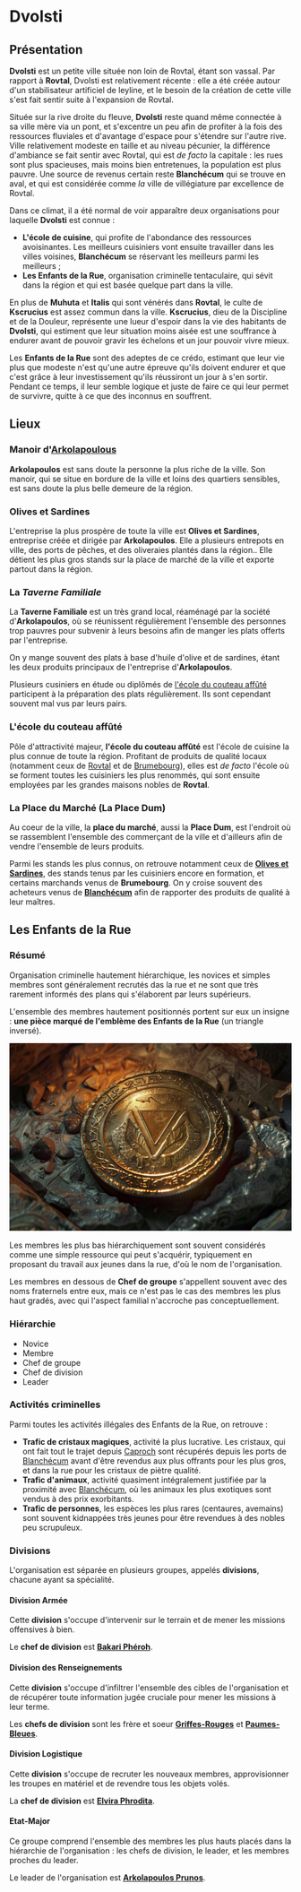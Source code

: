 # Dvolsti

## Présentation
**Dvolsti** est un petite ville située non loin de Rovtal, étant son vassal. Par rapport à **Rovtal**, Dvolsti est relativement récente : elle a été créée autour d'un stabilisateur artificiel de leyline, et le besoin de la création de cette ville s'est fait sentir suite à l'expansion de Rovtal.

Située sur la rive droite du fleuve, **Dvolsti** reste quand même connectée à sa ville mère via un pont, et s'excentre un peu afin de profiter à la fois des ressources fluviales et d'avantage d'espace pour s'étendre sur l'autre rive. Ville relativement modeste en taille et au niveau pécunier, la différence d'ambiance se fait sentir avec Rovtal, qui est *de facto* la capitale : les rues sont plus spacieuses, mais moins bien entretenues, la population est plus pauvre. Une source de revenus certain reste **Blanchécum** qui se trouve en aval, et qui est considérée comme *la* ville de villégiature par excellence de Rovtal. 

Dans ce climat, il a été normal de voir apparaître deux organisations pour laquelle **Dvolsti** est connue : 
* **L'école de cuisine**, qui profite de l'abondance des ressources avoisinantes. Les meilleurs cuisiniers vont ensuite travailler dans les villes voisines, **Blanchécum** se réservant les meilleurs parmi les meilleurs ; 
* **Les Enfants de la Rue**, organisation criminelle tentaculaire, qui sévit dans la région et qui est basée quelque part dans la ville.

En plus de **Muhuta** et **Italis** qui sont vénérés dans **Rovtal**, le culte de **Kscrucius** est assez commun dans la ville. **Kscrucius**, dieu de la Discipline et de la Douleur, représente une lueur d'espoir dans la vie des habitants de **Dvolsti**, qui estiment que leur situation moins aisée est une souffrance à endurer avant de pouvoir gravir les échelons et un jour pouvoir vivre mieux.

Les **Enfants de la Rue** sont des adeptes de ce crédo, estimant que leur vie plus que modeste n'est qu'une autre épreuve qu'ils doivent endurer et que c'est grâce à leur investissement qu'ils réussiront un jour à s'en sortir. Pendant ce temps, il leur semble logique et juste de faire ce qui leur permet de survivre, quitte à ce que des inconnus en souffrent.

## Lieux 

### Manoir d'[Arkolapoulous](../PERSONNAGES/ENFANTS_DE_LA_RUE/Arkolapoulos_Prunos.md)
**Arkolapoulos** est sans doute la personne la plus riche de la ville. Son manoir, qui se situe en bordure de la ville et loins des quartiers sensibles, est sans doute la plus belle demeure de la région. 

### Olives et Sardines
L'entreprise la plus prospère de toute la ville est **Olives et Sardines**, entreprise créée et dirigée par **Arkolapoulos**. Elle a plusieurs entrepots en ville, des ports de pêches, et des oliveraies plantés dans la région.. Elle détient les plus gros stands sur la place de marché de la ville et exporte partout dans la région.

### La *Taverne Familiale*
La **Taverne Familiale** est un très grand local, réaménagé par la société d'**Arkolapoulos**, où se réunissent régulièrement l'ensemble des personnes trop pauvres pour subvenir à leurs besoins afin de manger les plats offerts par l'entreprise.

On y mange souvent des plats à base d'huile d'olive et de sardines, étant les deux produits principaux de l'entreprise d'**Arkolapoulos**.

Plusieurs cusiniers en étude ou diplômés de [l'école du couteau affûté](#lécole-du-couteau-affûté) participent à la préparation des plats régulièrement. Ils sont cependant souvent mal vus par leurs pairs.

### L'école du couteau affûté
Pôle d'attractivité majeur, **l'école du couteau affûté** est l'école de cuisine la plus connue de toute la région. Profitant de produits de qualité locaux (notamment ceux de [Rovtal](./Rovtal.md) et de [Brumebourg](./Brumebourg.md)), elles est *de facto* l'école où se forment toutes les cuisiniers les plus renommés, qui sont ensuite employées par les grandes maisons nobles de **Rovtal**.

### La Place du Marché (La Place Dum)
Au coeur de la ville, la **place du marché**, aussi la **Place Dum**, est l'endroit où se rassemblent l'ensemble des commerçant de la ville et d'ailleurs afin de vendre l'ensemble de leurs produits. 

Parmi les stands les plus connus, on retrouve notamment ceux de [**Olives et Sardines**](#olives-et-sardines), des stands tenus par les cuisiniers encore en formation, et certains marchands venus de **Brumebourg**. On y croise souvent des acheteurs venus de [**Blanchécum**](./Blanchécum.md) afin de rapporter des produits de qualité à leur maîtres.

## Les Enfants de la Rue 

### Résumé

Organisation criminelle hautement hiérarchique, les novices et simples membres sont généralement recrutés das la rue et ne sont que très rarement informés des plans qui s'élaborent par leurs supérieurs. 

L'ensemble des membres hautement positionnés portent sur eux un insigne : **une pièce marqué de l'emblème des Enfants de la Rue** (un triangle inversé).

![Pièce des Enfants de la Rue](../../_images/enfants_de_la_rue_coin.png)

Les membres les plus bas hiérarchiquement sont souvent considérés comme une simple ressource qui peut s'acquérir, typiquement en proposant du travail aux jeunes dans la rue, d'où le nom de l'organisation.

Les membres en dessous de **Chef de groupe** s'appellent souvent avec des noms fraternels entre eux, mais ce n'est pas le cas des membres les plus haut gradés, avec qui l'aspect familial n'accroche pas conceptuellement.

### Hiérarchie
* Novice 
* Membre
* Chef de groupe
* Chef de division 
* Leader

### Activités criminelles
Parmi toutes les activités illégales des Enfants de la Rue, on retrouve : 
* **Trafic de cristaux magiques**, activité la plus lucrative. Les cristaux, qui ont fait tout le trajet depuis [Caproch](./Caproch.md) sont récupérés depuis les ports de [Blanchécum](./Blanchécum.md) avant d'être revendus aux plus offrants pour les plus gros, et dans la rue pour les cristaux de piètre qualité.
* **Trafic d'animaux**, activité quasiment intégralement justifiée par la proximité avec [Blanchécum](./Blanchécum.md), où les animaux les plus exotiques sont vendus à des prix exorbitants.
* **Trafic de personnes**, les espèces les plus rares (centaures, avemains) sont souvent kidnappées très jeunes pour être revendues à des nobles peu scrupuleux.

### Divisions
L'organisation est séparée en plusieurs groupes, appelés **divisions**, chacune ayant sa spécialité.

#### Division Armée
Cette **division** s'occupe d'intervenir sur le terrain et de mener les missions offensives à bien.

Le **chef de division** est [**Bakari Phéroh**](../PERSONNAGES/PNJ/EnfantsDeLaRue.md#bakari-phéroh---chef-de-division).

#### Division des Renseignements
Cette **division** s'occupe d'infiltrer l'ensemble des cibles de l'organisation et de récupérer toute information jugée cruciale pour mener les missions à leur terme.

Les **chefs de division** sont les frère et soeur [**Griffes-Rouges**](../PERSONNAGES/PNJ/EnfantsDeLaRue.md#griffes-rouges---cheffe-de-division) et [**Paumes-Bleues**](../PERSONNAGES/PNJ/EnfantsDeLaRue.md#paumes-bleues---chef-de-division).

#### Division Logistique 

Cette **division** s'occupe de recruter les nouveaux membres, approvisionner les troupes en matériel et de revendre tous les objets volés.

La **chef de division** est [**Elvira Phrodita**](../PERSONNAGES/PNJ/EnfantsDeLaRue.md#elvira-phrodita---cheffe-de-division).

#### Etat-Major 

Ce groupe comprend l'ensemble des membres les plus hauts placés dans la hiérarchie de l'organisation : les chefs de division, le leader, et les membres proches du leader.

Le leader de l'organisation est [**Arkolapoulos Prunos**](../PERSONNAGES/PNJ/EnfantsDeLaRue.md#arkolapoulos-prunos---leader).
